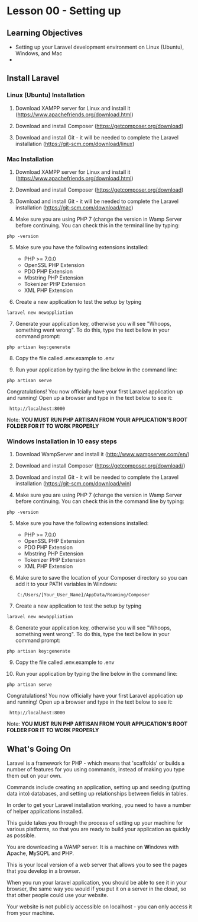  <!-- enter lesson number and title below separated by hyphen-->

# Lesson 00 - Setting up

## Learning Objectives

- Setting up your Laravel development environment on Linux (Ubuntu), Windows, and Mac
- 


## Install Laravel



### Linux (Ubuntu) Installation 

1. Download XAMPP server for Linux and install it (https://www.apachefriends.org/download.html)

2. Download and install Composer (https://getcomposer.org/download)

3. Download and install Git - it will be needed to complete the Laravel installation (https://git-scm.com/download/linux)



### Mac Installation 
1. Download XAMPP server for Linux and install it (https://www.apachefriends.org/download.html)

2. Download and install Composer (https://getcomposer.org/download)

3. Download and install Git - it will be needed to complete the Laravel installation (https://git-scm.com/download/mac)

4. Make sure you are using PHP 7 (change the version in Wamp Server before continuing. You can check this in the terminal line by typing: 

``` shell
php -version
```

5. Make sure you have the following extensions installed:

    * PHP >= 7.0.0
    * OpenSSL PHP Extension
    * PDO PHP Extension
    * Mbstring PHP Extension
    * Tokenizer PHP Extension
    * XML PHP Extension


6. Create a new application to test the setup  by typing 

``` shell 
laravel new newappliation 
```

7. Generate your application key, otherwise you will see "Whoops, something went wrong". To do this, type the text bellow in your command prompt:

```
php artisan key:generate
```

8. Copy the file called .env.example to .env

9. Run your application by typing the line below in the command line:

```
php artisan serve
```
 Congratulations! You now officially have your first Laravel application up and running! Open up a browser and type in the text below to see it:

```
 http://localhost:8000
 ```

 Note: **YOU MUST RUN PHP ARTISAN FROM YOUR APPLICATION'S ROOT FOLDER FOR IT TO WORK PROPERLY**




### Windows Installation in 10 easy steps

1. Download WampServer and install it (http://www.wampserver.com/en/)

2. Download and install Composer (https://getcomposer.org/download/)

3. Download and install Git - it will be needed to complete the Laravel installation (https://git-scm.com/download/win)

4. Make sure you are using PHP 7 (change the version in Wamp Server before continuing. You can check this in the command line by typing: 
``` shell
php -version
``` 

5. Make sure you have the following extensions installed:

    * PHP >= 7.0.0
    * OpenSSL PHP Extension
    * PDO PHP Extension
    * Mbstring PHP Extension
    * Tokenizer PHP Extension
    * XML PHP Extension

6. Make sure to save the location of your Composer directory so you can add it to your PATH variables in Windows:
```
    C:/Users/[Your_User_Name]/AppData/Roaming/Composer
```

7. Create a new application to test the setup  by typing 

``` shell 
laravel new newappliation 
```

8. Generate your application key, otherwise you will see "Whoops, something went wrong". To do this, type the text bellow in your command prompt:

```
php artisan key:generate
```

9. Copy the file called .env.example to .env

10. Run your application by typing the line below in the command line:

```
php artisan serve
```
 Congratulations! You now officially have your first Laravel application up and running! Open up a browser and type in the text below to see it:

```
 http://localhost:8000
 ```

 Note: **YOU MUST RUN PHP ARTISAN FROM YOUR APPLICATION'S ROOT FOLDER FOR IT TO WORK PROPERLY**

## What's Going On

Laravel is a framework for PHP - which means that 'scaffolds' or builds a number of features for you using commands, instead of making you type them out on your own.

Commands include creating an application, setting up and seeding (putting data into) databases, and setting up relationships between fields in tables.

In order to get your Laravel installation working, you need to have a number of helper applications installed.

This guide takes you through the process of setting up your machine for various platforms, so that you are ready to build your application as quickly as possible.

You are downloading a WAMP server. It is a machine on **W**indows with **A**pache, **M**ySQPL and **P**HP.

This is your local version of a web server that allows you to see the pages that you develop in a browser.

When you run your laravel application, you should be able to see it in your browser, the same way you would if you put it on a server in the cloud, so that other people could use your website.

Your website is not publicly accessible on localhost - you can only access it from your machine.
